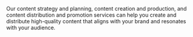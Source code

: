 Our content strategy and planning, content creation and production, and content distribution and promotion services can help you create and distribute high-quality content that aligns with your brand and resonates with your audience.
